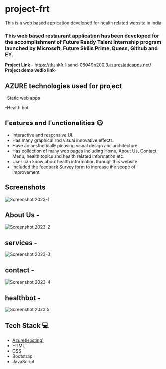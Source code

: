 # project-frt


This is a web based application developed for health related  website in india

### This web based restaurant application has been developed for the accomplishment of Future Ready Talent Internship program launched by Microsoft, Future Skills Prime, Quess, Github and EY.


**Project Link** - https://thankful-sand-06049b200.3.azurestaticapps.net/
**Project demo vedio link**-
## AZURE technologies used for project

-Static web apps

-Health bot
## Features and Functionalities 😃

- Interactive and responsive UI.
- Has many graphical and visual innovative effects.
- Have an aesthetically pleasing visual design and architecture.
- Has collection of many web pages including Home, About Us, Contact, Menu, health topics and health related information etc.
- User can know about health information through this website.
- Included the feedback Survey form to increase the scope of improvement 

## Screenshots

![Screenshot 2023-1](https://github.com/MOYILLA/project-frt/assets/113781368/31d4e920-5fa5-4b30-9515-70e3057c544e)

## About Us -
![Screenshot 2023-2](https://github.com/MOYILLA/project-frt/assets/113781368/315f7b53-5c90-44ba-a0ac-f1dda97ac154)
## services -
![Screenshot 2023-3](https://github.com/MOYILLA/project-frt/assets/113781368/0bf56ba1-fec2-4a5f-b8e1-6b978b1fc4c7)
## contact -
![Screenshot 2023-4](https://github.com/MOYILLA/project-frt/assets/113781368/ec28fe20-a36c-409a-a6e7-dd2f0feedb4b)
## healthbot -
![Screenshot 2023 5](https://github.com/MOYILLA/project-frt/assets/113781368/a751caf5-a5bb-4f2e-b2fa-610113dedfa6)
## Tech Stack 💻

- [Azure(Hosting)](https://azure.microsoft.com/en-in/features/azure-portal/)
- HTML
- CSS
- Bootstrap
- JavaScript
